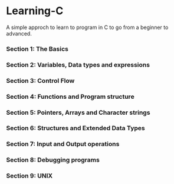 # Learning-C
A simple approch to learn to program in C to go from a beginner to advanced.  

###  **Section 1: The Basics** 
### **Section 2: Variables, Data types and expressions** 
### **Section 3: Control Flow** 
### **Section 4: Functions and Program structure** 
### **Section 5: Pointers, Arrays and Character strings** 
### **Section 6: Structures and Extended Data Types** 
### **Section 7: Input and Output operations** 
### **Section 8: Debugging programs** 
### **Section 9: UNIX**
